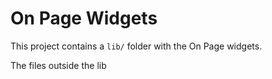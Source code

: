 # On Page Widgets

This project contains a `lib/` folder with the On Page widgets.

The files outside the lib 